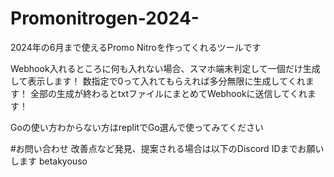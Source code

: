 # Promonitrogen-2024-
2024年の6月まで使えるPromo Nitroを作ってくれるツールです

Webhook入れるところに何も入れない場合、スマホ端末判定して一個だけ生成して表示します！
数指定で0って入れてもらえれば多分無限に生成してくれます！
全部の生成が終わるとtxtファイルにまとめてWebhookに送信してくれます！

Goの使い方わからない方はreplitでGo選んで使ってみてください

#お問い合わせ
改善点など発見、提案される場合は以下のDiscord IDまでお願いします
betakyouso
